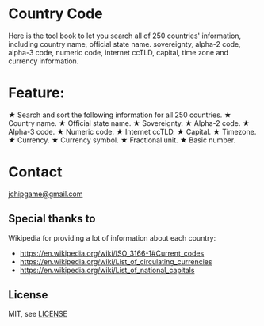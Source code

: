 # Country Code

Here is the tool book to let you search all of 250 countries' information, including country name, official state name. sovereignty, alpha-2 code, alpha-3 code, numeric code, internet ccTLD, capital, time zone and currency information.


# Feature:
★ Search and sort the following information for all 250 countries.
★ Country name.
★ Official state name.
★ Sovereignty.
★ Alpha-2 code.
★ Alpha-3 code.
★ Numeric code.
★ Internet ccTLD.
★ Capital.
★ Timezone.
★ Currency.
★ Currency symbol.
★ Fractional unit.
★ Basic number.


# Contact
jchipgame@gmail.com


## Special thanks to
Wikipedia for providing a lot of information about each country:
* <https://en.wikipedia.org/wiki/ISO_3166-1#Current_codes>
* <https://en.wikipedia.org/wiki/List_of_circulating_currencies>
* <https://en.wikipedia.org/wiki/List_of_national_capitals>


## License
MIT, see [LICENSE](LICENSE)
